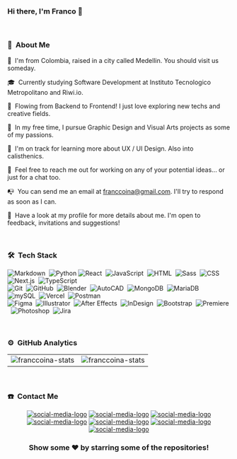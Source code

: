 ### Hi there, I'm Franco 👋

<!--
**franccoina/franccoina** is a ✨ _special_ ✨ repository because its `README.md` (this file) appears on your GitHub profile.

<!-- ## 👋 &nbsp;Hey there! I'm Franco -->

&nbsp;
### 📀 &nbsp;About Me

📍 &nbsp;I'm from Colombia, raised in a city called Medellin. You should visit us someday.

🎓 &nbsp;Currently studying Software Development at Instituto Tecnologico Metropolitano and Riwi.io.

🔎 &nbsp;Flowing from Backend to Frontend! I just love exploring new techs and creative fields.

🌱 &nbsp;In my free time, I pursue Graphic Design and Visual Arts projects as some of my passions.

🧠 &nbsp;I'm on track for learning more about UX / UI Design. Also into calisthenics.

💬 &nbsp;Feel free to reach me out for working on any of your potential ideas... or just for a chat too.

📭 &nbsp;You can send me an email at franccoina@gmail.com. I'll try to respond as soon as I can.

📄 &nbsp;Have a look at my profile for more details about me. I'm open to feedback, invitations and suggestions!

&nbsp;
### 🛠 &nbsp;Tech Stack

![Markdown](https://img.shields.io/badge/-Markdown-05122A?style=flat&logo=markdown)&nbsp;
![Python](https://img.shields.io/badge/-Python-05122A?style=flat&logo=python&logoColor=FFE873)
![React](https://img.shields.io/badge/-React-05122A?style=flat&logo=react&logoColor=FFFFFF)&nbsp;
![JavaScript](https://img.shields.io/badge/-JavaScript-05122A?style=flat&logo=javascript&logoColor=FFD43B)&nbsp;
![HTML](https://img.shields.io/badge/-HTML-05122A?style=flat&logo=HTML5)&nbsp;
![Sass](https://img.shields.io/badge/-Sass-05122A?style=flat&logo=sass&logoColor=C8849F)&nbsp;
![CSS](https://img.shields.io/badge/-CSS-05122A?style=flat&logo=CSS3&logoColor=1572B6)&nbsp;
![Next.js](https://img.shields.io/badge/-Next.js-05122A?style=flat&logo=next.js)&nbsp;
![TypeScript](https://img.shields.io/badge/-TypeScript-05122A?style=flat&logo=typescript)\
![Git](https://img.shields.io/badge/-Git-05122A?style=flat&logo=git)&nbsp;
![GitHub](https://img.shields.io/badge/-GitHub-05122A?style=flat&logo=github)&nbsp;
![Blender](https://img.shields.io/badge/-Blender-05122A?style=flat&logo=blender)&nbsp;
![AutoCAD](https://img.shields.io/badge/-AutoCAD-05122A?style=flat&logo=autocad)&nbsp;
![MongoDB](https://img.shields.io/badge/-MongoDB-05122A?style=flat&logo=mongodb)&nbsp;
![MariaDB](https://img.shields.io/badge/-MariaDB-05122A?style=flat&logo=mariadb)&nbsp;
![mySQL](https://img.shields.io/badge/-mySQL-05122A?style=flat&logo=mysql&logoColor=FF9000)&nbsp;
![Vercel](https://img.shields.io/badge/-Vercel-05122A?style=flat&logo=vercel&logoColor=999999)&nbsp;
![Postman](https://img.shields.io/badge/-Postman-05122A?style=flat&logo=postman)\
![Figma](https://img.shields.io/badge/-Figma-05122A?style=flat&logo=figma&logoColor=FFFFFF)&nbsp;
![Illustrator](https://img.shields.io/badge/-Illustrator-05122A?style=flat&logo=adobe-illustrator)&nbsp;
![After Effects](https://img.shields.io/badge/-After_Effects-05122A?style=flat&logo=adobe-after-effects&logoColor=C8849F)&nbsp;
![InDesign](https://img.shields.io/badge/-InDesign-05122A?style=flat&logo=adobe-indesign)&nbsp;
![Bootstrap](https://img.shields.io/badge/-Bootstrap-05122A?style=flat&logo=bootstrap&logoColor=563D7C)&nbsp;
![Premiere](https://img.shields.io/badge/-Premiere-05122A?style=flat&logo=adobe-premiere-pro)&nbsp;
![Photoshop](https://img.shields.io/badge/-Photoshop-05122A?style=flat&logo=adobe-photoshop)&nbsp;
![Jira](https://img.shields.io/badge/-Jira-05122A?style=flat&logo=jira)&nbsp;

&nbsp;
### ⚙️ &nbsp;GitHub Analytics

<table style="width:100%" align="center">
  <tr>
    <td><img src="https://github-readme-stats.vercel.app/api?username=franccoina&show_icons=true&theme=dark&locale=en&hide_border=true" alt="franccoina-stats"/></td>
    <td><img src="https://github-readme-stats.vercel.app/api/top-langs/?username=franccoina&theme=dark&hide_border=true&langs_count=10&layout=compact" alt="franccoina-stats"></td>
  </tr>
</table>

&nbsp;
### ☎️ &nbsp;Contact Me

<p align="center">
  <a href="https://co.linkedin.com/in/franccoina" target="_blank"><img src="https://img.shields.io/badge/-David Blandón Mena-318A80?style=flat&logo=Linkedin&logoColor=white" alt="social-media-logo"/></a>
  <a href="https://www.facebook.com/franccoico" target="_blank"><img src="https://img.shields.io/badge/-David Blandón Mena-327FE3?style=flat&logo=Facebook&logoColor=white" alt="social-media-logo"/></a>
  <a href="https://www.behance.net/franccoina" target="_blank"><img src="https://img.shields.io/badge/-David Blandón Mena-572364?style=flat&logo=Behance&logoColor=white" alt="social-media-logo"/></a>
  <a href="https://www.artstation.com/franccoina" target="_blank"><img src="https://img.shields.io/badge/-Franccoina-900F10?style=flate&logo=artstation&logoColor=white" alt="social-media-logo"/></a>
  <a href="https://www.reddit.com/user/Franccoina/" target="_blank"><img src="https://img.shields.io/badge/-Franccoina-FC5A00?style=flat&logo=Reddit&logoColor=white" alt="social-media-logo"/></a>
  <a href="https://www.instagram.com/franccoina/" target="_blank"><img src="https://img.shields.io/badge/-Franccoina-FFA900?style=flat&logo=Instagram&logoColor=white" alt="social-media-logo"/></a>
  <a href="https://twitter.com/franccoina" target="_blank"><img src="https://img.shields.io/badge/-Franccoina-777777?style=flate&logo=x&logoColor=white" alt="social-media-logo"/></a>
</p>

<div align="center">

### Show some ❤️ by starring some of the repositories!

</div>
